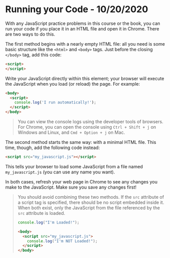 
# Running your Code - 10/20/2020

With any JavaScript practice problems in this course or the book, you can run your code if you place it in an HTML file and open it in Chrome. There are two ways to do this.

The first method begins with a nearly empty HTML file: all you need is some basic structure like the `<html>` and `<body>` tags. Just before the closing `</body>` tag, add this code:

```html
<script>
</script>
```

Write your JavaScript directly within this element; your browser will execute the JavaScript when you load (or reload) the page. For example:

```html
<body>
  <script>
    console.log('I run automatically!');
  </script>
</body>
```

> You can view the console logs using the developer tools of browsers. For Chrome, you can open the console using `Ctrl + Shift + j` on Windows and Linux, and `Cmd + Option + j` on Mac.

The second method starts the same way: with a minimal HTML file. This time, though, add the following code instead:

```html
<script src="my_javascript.js"></script>
```

This tells your browser to load some JavaScript from a file named `my_javascript.js` (you can use any name you want).

In both cases, refresh your web page in Chrome to see any changes you make to the JavaScript. Make sure you save any changes first!

> You should avoid combining these two methods. If the `src` attribute of a script tag is specified, there should be no script embedded inside it. When both exist, only the JavaScript from the file referenced by the `src` attribute is loaded.
>
> ```javascript
> console.log("I'm Loaded!");
> ```
> 
> ```html
> <body>
>   <script src="my_javascript.js">
>     console.log("I'm NOT Loaded!");
>   </script>
> </body>
> ```
